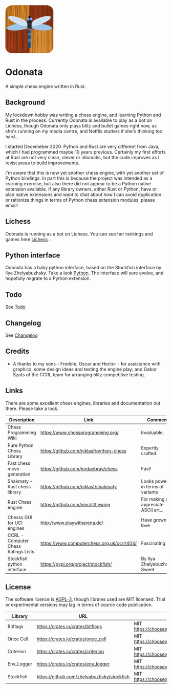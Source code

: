 <img src="https://github.com/akanalytics/odonata/blob/main/docs/odonata-blue.png" width=150 />


# Odonata
A simple chess engine written in Rust.

## Background
My lockdown hobby was writing a chess engine, and learning Python and Rust in the process. Currently Odonata is available to play as a bot on Lichess, though Odonata only plays blitz and bullet games right now, as she's running on my media centre, and Netflix stutters if she's thinking too hard...

I started Decemeber 2020. Python and Rust are very different from Java, which I had programmed maybe 10 years previous. Certainly my first efforts at Rust are not very clean, clever or idiomatic, but the code improves as I revist areas to build improvements.

I'm aware that this is now yet another chess engine, with yet another set of Python bindings. In part this is because the project was intended as a learning exercise, but also there did not appear to be a Python native extension available. If any library owners, either Rust or Python, have or plan native extensions and want to chat about how I can avoid duplication or rationize things in terms of Python chess extension modules, please email!   


## Lichess
Odonata is running as a bot on Lichess. You can see her rankings and games here [Lichess](https://lichess.org/@/odonata-bot) .

## Python interface
Odonata has a baby python interface, based on the Stockfish interface by Ilya Zhelyabuzhsky. Take a look [Python](/docs/python.md). The interface will sure evolve, and hopefully migrate to a Python extension.

## Todo
See [Todo](/docs/todo.md)

## Changelog
See [Changelog](/docs/changelog.md)

## Credits
- A thanks to my sons - Freddie, Oscar and Hector - for assistance with graphics, some design ideas and testing the engine play; and Gabor Szots of the CCRL team for arranging blitz competitive testing.


## Links
There are some excellent chess engines, libraries  and documentation out there. Please take a look.

Description | Link | Comment  
----------- | ---- | -------
Chess Programming Wiki | https://www.chessprogramming.org/ | Invaluable.
Pure Python Chess Library | https://github.com/niklasf/python-chess | Expertly crafted. 
Fast chess move generation | https://github.com/jordanbray/chess | Fast!
Shakmaty - Rust chess library | https://github.com/niklasf/shakmaty | Looks powerful in terms of variants
Rust Chess engine | https://github.com/vinc/littlewing | For making me appreciate ASCII art...
Chesss GUI for UCI engines | http://www.playwitharena.de/ | Have grown to love
CCRL - Computer Chess Ratings Lists | https://www.computerchess.org.uk/ccrl/404/ | Fascinating
Stockfish python interface | https://pypi.org/project/stockfish/ | By Ilya Zhelyabuzhsky. Sweet.

## License
The software licence is [AGPL-3](../license.txt), though libraies used are MIT licensed. Trial or experimental versions may lag in terms of source code publication.


Library | URL | License 
----------- | ---- | -------
Bitflags | https://crates.io/crates/bitflags | MIT https://choosealicense.com/licenses/mit/
Once Cell | https://crates.io/crates/once_cell | MIT https://choosealicense.com/licenses/mit/
Criterion | https://crates.io/crates/criterion | MIT https://choosealicense.com/licenses/mit/
Env_Logger | https://crates.io/crates/env_logger | MIT https://choosealicense.com/licenses/mit/
Stockfish | https://github.com/zhelyabuzhsky/stockfish | MIT https://choosealicense.com/licenses/mit/ 

